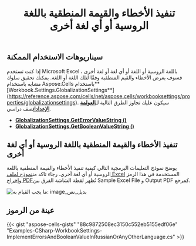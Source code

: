 ﻿---
title: تنفيذ الأخطاء والقيمة المنطقية باللغة الروسية أو أي لغة أخرى
type: docs
weight: 40
url: /ar/net/implement-errors-and-boolean-value-in-russian-or-any-other-language/
---
## **سيناريوهات الاستخدام الممكنة**

إذا كنت تستخدم Microsoft Excel باللغة الروسية أو اللغة أو أي لغة أو لغة أخرى ، فسوف يعرض الأخطاء والقيم المنطقية وفقًا لتلك اللغة أو اللغة. يمكنك تحقيق سلوك مشابه باستخدام Aspose.Cells باستخدام**[Workbook.Settings.GlobalizationSettings**] (https://reference.aspose.com/cells/net/aspose.cells/workbooksettings/properties/globalizationsettings). سيكون عليك تجاوز الطرق التالية لـ[**العولمة الإعدادات**](https://reference.aspose.com/cells/net/aspose.cells/globalizationsettings)صف دراسي.

- [**GlobalizationSettings.GetErrorValueString ()**](https://reference.aspose.com/cells/net/aspose.cells/globalizationsettings/methods/geterrorvaluestring)
- [**GlobalizationSettings.GetBooleanValueString ()**](https://reference.aspose.com/cells/net/aspose.cells/globalizationsettings/methods/getbooleanvaluestring)

## **تنفيذ الأخطاء والقيمة المنطقية باللغة الروسية أو أي لغة أخرى**

 يوضح نموذج التعليمات البرمجية التالي كيفية تنفيذ الأخطاء والقيمة المنطقية باللغة الروسية أو أي لغة أخرى. رجاء تاكد من[نموذج لملف Excel](73990159.xlsx) المستخدمة في هذا الرمز و[إخراج PDF](73990160.pdf)تُظهر لقطة الشاشة الفرق بين Sample Excel File و Output PDF كمرجع.

![ما يجب القيام به: image_بديل_نص](implement-errors-and-boolean-value-in-russian-or-any-other-language_1.png)

## **عينة من الرموز**

{{< gist "aspose-cells-gists" "88c9872508ec3150c552eb5155edf06e" "Examples-CSharp-WorkbookSettings-ImplementErrorsAndBooleanValueInRussianOrAnyOtherLanguage.cs" >}}
